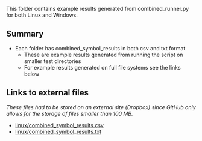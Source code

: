 This folder contains example results generated from combined_runner.py for both Linux and Windows.
## Summary
- Each folder has combined_symbol_results in both csv and txt format
    - These are example results generated from running the script on smaller test directories
    - For example results generated on full file systems see the links below

## Links to external files 
*These files had to be stored on an external site (Dropbox) since GitHub only allows for the storage of files smaller than 100 MB.*
- [linux/combined_symbol_results.csv](https://www.dropbox.com/scl/fi/er775wrqvywrdcr3oafn0/combined_symbol_results.csv?rlkey=9ubqjagtmj9hfvd82fsqi8xsm&dl=0)
- [linux/combined_symbol_results.txt](https://www.dropbox.com/scl/fi/qwckboxkpa2xdf5lcrxix/combined_symbol_results.txt?rlkey=2ifsr4y3n8z72tgv78bxpnmbg&dl=0)
